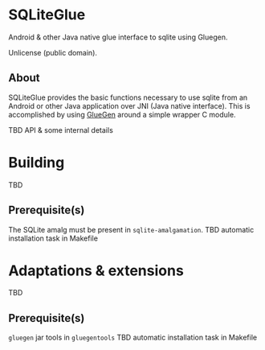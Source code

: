 # SQLiteGlue

Android &amp; other Java native glue interface to sqlite using Gluegen.

Unlicense (public domain).

## About

SQLiteGlue provides the basic functions necessary to use sqlite from an Android or other
Java application over JNI (Java native interface). This is accomplished by using
[GlueGen](http://jogamp.org/gluegen/www/) around a simple wrapper C module.

TBD API & some internal details

# Building

TBD

## Prerequisite(s)

The SQLite amalg must be present in `sqlite-amalgamation`. TBD automatic installation task in Makefile

# Adaptations & extensions

TBD

## Prerequisite(s)

`gluegen` jar tools in `gluegentools` TBD automatic installation task in Makefile

